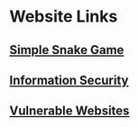 # Website Links
## [Simple Snake Game](https://gusprojects008.github.io/WebsitesProjects/SnakeGame)
## [Information Security](https://gusprojects008.github.io/WebsitesProjects/InformationSecurity)
## [Vulnerable Websites](/VulnerableWeb)
